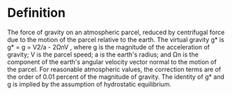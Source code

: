 # Definition

The force of gravity on an atmospheric parcel, reduced by centrifugal
force due to the motion of the parcel relative to the earth. The virtual
gravity g\* is g\* = g = V2/a - 2ΩnV , where g is the magnitude of the
acceleration of gravity; V is the parcel speed; a is the earth's radius;
and Ωn is the component of the earth's angular velocity vector normal to
the motion of the parcel. For reasonable atmospheric values, the
correction terms are of the order of 0.01 percent of the magnitude of
gravity. The identity of g\* and g is implied by the assumption of
hydrostatic equilibrium.
